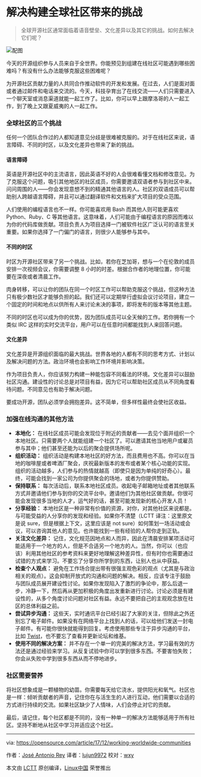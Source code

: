 解决构建全球社区带来的挑战
======

> 全球开源社区通常面临着语音壁垒、文化差异以及其它的挑战。如何去解决它们呢？

![配图 ](https://opensource.com/sites/default/files/styles/image-full-size/public/lead-images/BUSINESS_community2.png?itok=1blC7-NY)

今天的开源组织参与人员来自于全世界。你能预见到组建在线社区可能遇到哪些困难吗？有没有什么办法能够克服这些困难呢？

为开源社区贡献力量的人共同合作推动软件的开发和发展。在过去，人们是面对面或者通过邮件和电话来交流的。今天，科技孕育出了在线交流——人们只需要进入一个聊天室或消息渠道就能一起工作了。比如，你可以早上跟摩洛哥的人一起工作，到了晚上又跟夏威夷的人一起工作。

### 全球社区的三个挑战

任何一个团队合作过的人都知道意见分歧是很难被克服的。对于在线社区来说，语言障碍、不同的时区，以及文化差异也带来了新的挑战。

#### 语言障碍

英语是开源社区中的主流语言，因此英语不好的人会很难看懂文档和修改意见。为了克服这个问题，吸引其他地区的社区成员，你需要邀请双语者参与到社区中来。问问周围的人——你会发现意想不到的精通其他语言的人。社区的双语成员可以帮助别人跨越语言障碍，并且可以通过翻译软件和文档来扩大项目的受众范围。

人们使用的编程语言也不一样。你可能喜欢用 Bash 而其他人则可能更喜欢 Python、Ruby、C 等其他语言。这意味着，人们可能由于编程语言的原因而难以为你的代码库做贡献。项目负责人为项目选择一门被软件社区广泛认可的语言至关重要。如果你选择了一门偏门的语言，则很少人能够参与其中。

#### 不同的时区

时区为开源社区带来了另一个挑战。比如，若你在芝加哥，想与一个在伦敦的成员安排一次视频会议，你需要调整 8 小时的时差。根据合作者的地理位置，你可能要在深夜或者清晨工作。

肉身转移，可以让你的团队在同一个时区工作可以帮助克服这个挑战，但这种方法只有极少数社区才能够负担的起。我们还可以定期举行虚拟会议讨论项目，建立一个固定的时间和地点以供所有人来讨论未决的事项，即将发布的版本等其他主题。

不同的时区也可以成为你的优势，因为团队成员可以全天候的工作。若你拥有一个类似 IRC 这样的实时交流平台，用户可以在任意时间都能找到人来回答问题。

#### 文化差异

文化差异是开源组织面临的最大挑战。世界各地的人都有不同的思考方式、计划以及解决问题的方法。政治环境也会影响工作环境并影响决策。

作为项目负责人，你应该努力构建一种能包容不同看法的环境。文化差异可以鼓励社区沟通。建设性的讨论总是对项目有益，因为它可以帮助社区成员从不同角度看待问题。不同意见也有助于解决问题。

要成功开源，团队必须学会拥抱差异。这不简单，但多样性最终会使社区收益。

### 加强在线沟通的其他方法

- **本地化：** 在线社区成员可能会发现位于附近的贡献者——去见个面并组织一个本地社区。只需要两个人就能组建一个社区了。可以邀请其他当地用户或雇员参与其中；他们甚至还能为以后的聚会提供场所呢。
- **组织活动：** 组织活动是构建本地社区的好方法，而且费用也不高。你可以在当地的咖啡屋或者啤酒厂聚会，庆祝最新版本的发布或者某个核心功能的实现。组织的活动越多，人们参与的热情就越高（即使只是因为单纯的好奇心）。最终，可能会找到一家公司为你提供聚会的场地，或者为你提供赞助。
- **保持联系：** 每次活动后，联系本地社区成员。收起电子邮箱地址或者其他联系方式并邀请他们参与到你的交流平台中。邀请他们为其他社区做贡献。你很可能会发现很多当地的人才，运气好的话，甚至可能发现新的核心开发人员！
- **分享经验：** 本地社区是一种非常有价值的资源，对你，对其他社区来说都是。与可能受益的人分享你的发现和经验。如果你不清楚（LCTT 译注：这里原文是说 sure，但是根据上下文，这里应该是 not sure）如何策划一场活动或会议，可以咨询其他人的意见。也许能找到一些有经验的人帮你走到正轨。
- **关注文化差异：** 记住，文化规范因地点和人而异，因此在清晨安排某项活动可能适用于一个地方的人，但是不合适另一个地方的人。当然，你可以（也应该）利用其他社区的参考资料来更好地理解这种差异性，但有时你也需要通过试错的方式来学习。不要忘了分享你所学到的东西，让别人也从中获益。
- **检查个人观点：** 避免在工作场合提出带有很强主观色彩的观点（尤其是与政治相关的观点）。这会抑制开放式的沟通和问题的解决。相反，应该专注于鼓励与团队成员展开建设性讨论。如果你发现陷入了激烈的争论中，那么后退一步，冷静一下，然后再从更加积极的角度出发重新进行讨论。讨论必须是有建设性的，从多个角度讨论问题对社区有益。永远不要把自己的主观观念放在社区的总体利益之前。
- **尝试异步沟通：** 这些天，实时通讯平台已经引起了大家的关注，但除此之外还别忘了电子邮件。如果没有在网络平台上找到人的话，可以给他们发送一封电子邮件。有可能你很快就能得到回复。考虑使用那些专注于异步沟通的平台，比如 [Twist][1]，也不要忘了查看并更新论坛和维基。
- **使用不同的解决方案：** 并不存在一个单一的完美的解决方法，学习最有效的方法还是通过经验来学习。从反复试验中你可以学到很多东西。不要害怕失败；你会从失败中学到很多东西从而不停地进步。

### 社区需要营养

将社区想象成是一颗植物的幼苗。你需要每天给它浇水，提供阳光和氧气。社区也是一样：倾听贡献者的声音，记住你在与活生生的人进行互动，他们需要以合适的方式进行持续的交流。如果社区缺少了人情味，人们会停止对它的贡献。

最后，请记住，每个社区都是不同的，没有一种单一的解决方法能够适用于所有社区。坚持不断地从社区中学习并适应这个社区。

--------------------------------------------------------------------------------

via: https://opensource.com/article/17/12/working-worldwide-communities

作者：[José Antonio Rey][a]
译者：[lujun9972](https://github.com/lujun9972)
校对：[wxy](https://github.com/wxy)

本文由 [LCTT](https://github.com/LCTT/TranslateProject) 原创编译，[Linux中国](https://linux.cn/) 荣誉推出

[a]:https://opensource.com/users/jose
[1]:https://twistapp.com
